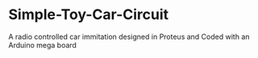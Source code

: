 # Simple-Toy-Car-Circuit

A radio controlled car immitation designed in Proteus and Coded with an Arduino mega board
